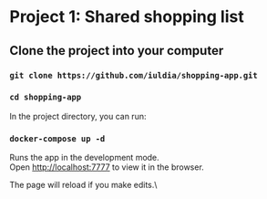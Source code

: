 # Project 1: Shared shopping list

## Clone the project into your computer

### `git clone https://github.com/iuldia/shopping-app.git`

### `cd shopping-app`

In the project directory, you can run:

### `docker-compose up -d`

Runs the app in the development mode.\
Open [http://localhost:7777](http://localhost:7777) to view it in the browser.

The page will reload if you make edits.\
